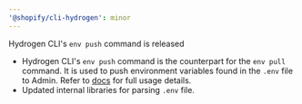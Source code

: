 ```yaml
---
'@shopify/cli-hydrogen': minor
---
```


Hydrogen CLI's `env push` command is released

- Hydrogen CLI's `env push` command is the counterpart for the `env pull` command. It is used to push environment variables found in the `.env` file to Admin. Refer to [docs](https://shopify.dev/docs/custom-storefronts/hydrogen/cli) for full usage details.
- Updated internal libraries for parsing `.env` file.
